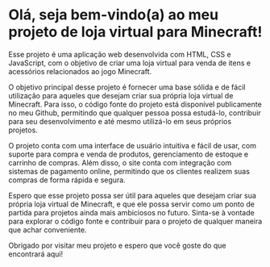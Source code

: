 # Olá, seja bem-vindo(a) ao meu projeto de loja virtual para Minecraft!

Esse projeto é uma aplicação web desenvolvida com HTML, CSS e JavaScript, com o objetivo de criar uma loja virtual para venda de itens e acessórios relacionados ao jogo Minecraft.

O objetivo principal desse projeto é fornecer uma base sólida e de fácil utilização para aqueles que desejam criar sua própria loja virtual de Minecraft. Para isso, o código fonte do projeto está disponível publicamente no meu Github, permitindo que qualquer pessoa possa estudá-lo, contribuir para seu desenvolvimento e até mesmo utilizá-lo em seus próprios projetos.

O projeto conta com uma interface de usuário intuitiva e fácil de usar, com suporte para compra e venda de produtos, gerenciamento de estoque e carrinho de compras. Além disso, o site conta com integração com sistemas de pagamento online, permitindo que os clientes realizem suas compras de forma rápida e segura.

Espero que esse projeto possa ser útil para aqueles que desejam criar sua própria loja virtual de Minecraft, e que ele possa servir como um ponto de partida para projetos ainda mais ambiciosos no futuro. Sinta-se à vontade para explorar o código fonte e contribuir para o projeto de qualquer maneira que achar conveniente.

Obrigado por visitar meu projeto e espero que você goste do que encontrará aqui!
